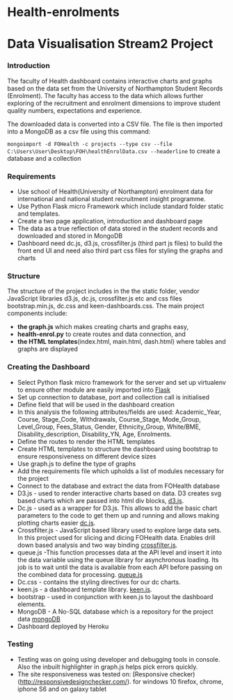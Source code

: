 # Health-enrolments

# Data Visualisation Stream2 Project
### Introduction
The faculty of Health dashboard contains interactive charts and graphs based on the data set from the University of Northampton Student Records (Enrolment). The faculty has access to the data which allows further exploring of the recruitment and enrolment dimensions to improve student quality numbers, expectations and experience.

The downloaded data is converted into a CSV file. The file is then imported into a MongoDB as a csv file using this command:

```mongoimport -d FOHealth -c projects --type csv --file C:\Users\User\Desktop\FOH\healthEnrolData.csv --headerline``` to create a database and a collection

### Requirements
* Use school of Health(University of Northampton) enrolment data for international and national student recruitment insight programme.
* Use Python Flask micro Framework which include standard folder static and templates.
* Create a two page application, introduction and dashboard page
* The data as a true reflection of data stored in the student records and downloaded and stored in MongoDB
* Dashboard need dc.js, d3.js, crossfilter.js (third part js files) to build the front end UI and need also third part css files for styling the graphs and charts

### Structure
The structure of the project includes in the the static folder, vendor JavaScript libraries d3.js, dc.js, crossfilter.js etc and css files bootstrap.min.js, dc.css and keen-dashboards.css.
The main project components include:
* **the graph.js** which makes creating charts and graphs easy,
* **health-enrol.py** to create routes and data connection, and
* **the HTML templates**(index.html, main.html, dash.html) where tables and graphs are displayed

### Creating the Dashboard
* Select  Python flask micro framework for the server and set up virtualenv to ensure other module are easily imported into  [Flask](http://flask.pocoo.org/)
* Set up connection to database, port and collection call is initialised
* Define field that will be used in the dashboard creation
* In this analysis the following attributes/fields are used: Academic_Year, Course,	Stage_Code, Withdrawals, Course_Stage, Mode_Group, Level_Group, Fees_Status, Gender, Ethnicity_Group, White/BME, Disability_description, Disability_YN, Age, Enrolments.
* Define the routes to render the HTML templates
* Create HTML templates to structure the dashboard using bootstrap to ensure responsiveness on different device sizes
* Use graph.js to define the type of graphs
* Add the requirements file which upholds a list of modules necessary for the project
* Connect to the database and extract the data from FOHealth database
* D3.js - used to render interactive charts based on data. D3 creates svg based charts which are passed into html div blocks, [d3.js](https://d3js.org/).
* Dc.js -  used as a wrapper for D3.js. This allows to add the basic chart parameters to the code to get them up and running and allows making plotting charts easier [dc.js](https://dc-js.github.io/dc.js/).
* Crossfilter.js - JavaScript based library used to explore large data sets. In this project used for slicing and dicing FOHealth data. Enables drill down based analysis and two way binding [crossfilter.js](http://square.github.io/crossfilter/).
* queue.js -This function processes data at the API level and insert it into the data variable using the queue library for asynchronous loading. Its job is to wait until the data is available from each API before passing on the combined data for processing. [queue.js](https://github.com/d3/d3-queue)
* Dc.css - contains the styling directives for our dc charts.
* keen.js - a dashboard template library. [keen.js](https://keen.io/).
* bootstrap - used in conjunction with keen.js to layout the dashboard elements.
* MongoDB - A No-SQL database which is a repository for the project data [mongoDB](https://www.mongodb.com/)
* Dashboard deployed by Heroku

### Testing
* Testing was on going using developer and debugging tools in console. Also the inbuilt highlighter in graph.js helps pick errors quickly.
* The site responsiveness was tested on: [Responsive checker)(http://responsivedesignchecker.com/). for windows 10 firefox, chrome, iphone S6 and on galaxy tablet

